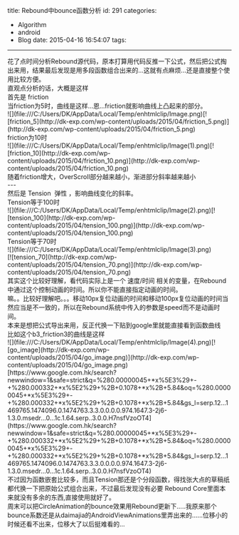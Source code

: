 title: Rebound中bounce函数分析
id: 291
categories:
  - Algorithm
  - android
  - Blog
date: 2015-04-16 16:54:07
tags:
---

<div>花了点时间分析Rebound源代码，原本打算用代码反推一下公式，然后把公式掏出来用，结果最后发现是用多段函数组合出来的...这就有点麻烦...还是直接整个使用比较方便。</div>

<div></div>

<div></div>

<div></div>

<div>直观点分析的话，大概是这样</div>

<div></div>

<div>首先是 friction</div>

<div>当friction为5时，曲线是这样...恩...friction就影响曲线上凸起来的部分。</div>

<div></div>

<div></div>

<div>![](file:///C:/Users/DK/AppData/Local/Temp/enhtmlclip/Image.png)[![friction_5](http://dk-exp.com/wp-content/uploads/2015/04/friction_5.png)](http://dk-exp.com/wp-content/uploads/2015/04/friction_5.png)</div>

<div></div>

<div></div>

<div></div>

<div>friction为10时</div>

<div></div>

<div>![](file:///C:/Users/DK/AppData/Local/Temp/enhtmlclip/Image(1).png)[![friction_10](http://dk-exp.com/wp-content/uploads/2015/04/friction_10.png)](http://dk-exp.com/wp-content/uploads/2015/04/friction_10.png)</div>

<div></div>

<div>随着friction增大，OverScroll部分越来越小，渐进部分斜率越来越小</div>

<div></div>

<div>---</div>

<div></div>

<div>然后是 Tension  弹性 ，影响曲线变化的斜率。</div>

<div></div>

<div>Tension等于100时</div>

<div>![](file:///C:/Users/DK/AppData/Local/Temp/enhtmlclip/Image(2).png)[![tension_100](http://dk-exp.com/wp-content/uploads/2015/04/tension_100.png)](http://dk-exp.com/wp-content/uploads/2015/04/tension_100.png)</div>

<div></div>

<div>Tension等于70时</div>

<div>![](file:///C:/Users/DK/AppData/Local/Temp/enhtmlclip/Image(3).png)</div>

<div>[![tension_70](http://dk-exp.com/wp-content/uploads/2015/04/tension_70.png)](http://dk-exp.com/wp-content/uploads/2015/04/tension_70.png)</div>

<div></div>

<div>其实这个比较好理解，看代码实际上是一个 速度/时间 相关的变量，在Rebound中通过这个控制动画的时间。所以你不能直接指定动画的时间。</div>

<div>嘛。。比较好理解吧。。。移动10px复位动画的时间和移动100px复位动画的时间当然应当是不一致的，所以在Rebound系统中传入的参数是speed而不是动画时间。</div>

<div></div>

<div>本来是想把公式导出来用，反正代换一下贴到google里就能直接看到函数曲线</div>

<div>比如这个b3_friction3的曲线是这样</div>

<div></div>

<div>![](file:///C:/Users/DK/AppData/Local/Temp/enhtmlclip/Image(4).png)[![go_image](http://dk-exp.com/wp-content/uploads/2015/04/go_image.png)](http://dk-exp.com/wp-content/uploads/2015/04/go_image.png)</div>

<div></div>

<div></div>

<div>[https://www.google.com.hk/search?newwindow=1&amp;safe=strict&amp;q=%280.00000045+*x%5E3%29+-+%280.000332+*x%5E2%29+%2B+0.1078+*x%2B+5.84&amp;oq=%280.00000045+*x%5E3%29+-+%280.000332+*x%5E2%29+%2B+0.1078+*x%2B+5.84&amp;gs_l=serp.12...1469765.1474096.0.1474763.3.3.0.0.0.0.974.1647.3-2j6-1.3.0.msedr...0...1c.1.64.serp..3.0.0.H7nsfVzoOT4](https://www.google.com.hk/search?newwindow=1&amp;safe=strict&amp;q=%280.00000045+*x%5E3%29+-+%280.000332+*x%5E2%29+%2B+0.1078+*x%2B+5.84&amp;oq=%280.00000045+*x%5E3%29+-+%280.000332+*x%5E2%29+%2B+0.1078+*x%2B+5.84&amp;gs_l=serp.12...1469765.1474096.0.1474763.3.3.0.0.0.0.974.1647.3-2j6-1.3.0.msedr...0...1c.1.64.serp..3.0.0.H7nsfVzoOT4)</div>

<div></div>

<div></div>

<div></div>

<div>不过因为函数嵌套比较多，而且Tension那还是个分段函数，得找张大点的草稿纸都代换一下把原始公式组合出来，不过最后发现没有必要 Rebound Core里面本来就没有多余的东西,直接使用就好了。</div>

<div></div>

<div>周末可以把CircleAnimation的bounce效果用Rebound更新下.....我原来那个bounce系数还是从daimajia的AndroidViewAnimations里弄出来的......位移小的时候还看不出来，位移大了以后挺难看的...</div>

&nbsp;